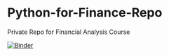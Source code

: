 # Python-for-Finance-Repo
Private Repo for Financial Analysis Course

[![Binder](https://mybinder.org/badge_logo.svg)](https://mybinder.org/v2/gh/peteshaw/pyFinance/)
